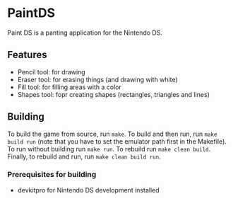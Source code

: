 
# PaintDS

Paint DS is a panting application for the Nintendo DS.

## Features

- Pencil tool: for drawing
- Eraser tool: for erasing things (and drawing with white)
- Fill tool: for filling areas with a color
- Shapes tool: fopr creating shapes (rectangles, triangles and lines)

## Building

To build the game from source, run `make`. To build and then run, run `make build run` (note that you have to set the emulator path first in the Makefile). To run without building run `make run`. To rebuild run `make clean build`. Finally, to rebuild and run, run `make clean build run`.

### Prerequisites for building

- devkitpro for Nintendo DS development installed
